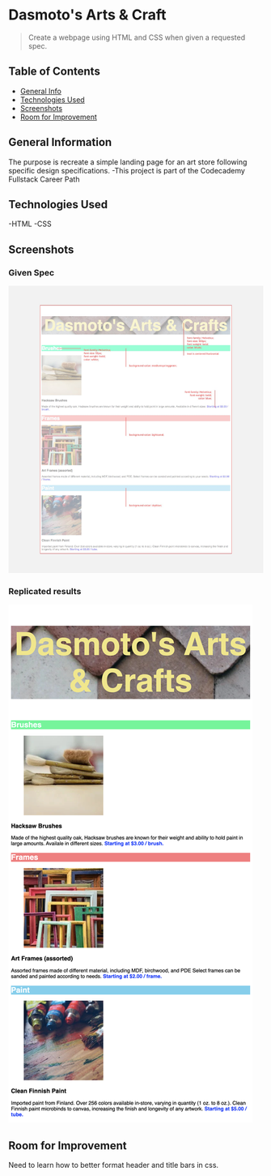 # Dasmoto's Arts & Craft

> Create a webpage using HTML and CSS when given a requested spec.

## Table of Contents

- [General Info](#general-information)
- [Technologies Used](#technologies-used)
- [Screenshots](#screenshots)
- [Room for Improvement](#room-for-improvement)

## General Information

The purpose is recreate a simple landing page for an art store following specific design specifications.
-This project is part of the Codecademy Fullstack Career Path

## Technologies Used

-HTML
-CSS

## Screenshots

### Given Spec

![Spec](./images/spec.jpeg)

### Replicated results

![Replication](./images/final-results.png)

## Room for Improvement

Need to learn how to better format header and title bars in css.

